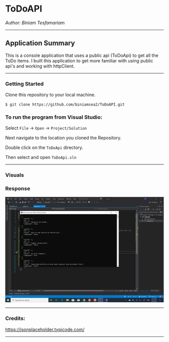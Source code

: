 # ToDoAPI

*Author: Biniam Tesfamariam*  

---

## Application Summary
This is a console application that uses a public api (ToDoApi) to get all the ToDo items. I built this application to get more familiar with using public api's and working with httpClient.  

---

### Getting Started
Clone this repository to your local machine.

```
$ git clone https://github.com/biniamsea2/ToDoAPI.git
```

### To run the program from Visual Studio:
Select ```File``` -> ```Open``` -> ```Project/Solution```

Next navigate to the location you cloned the Repository.

Double click on the ```ToDoApi``` directory.

Then select and open ```ToDoApi.sln```

---

### Visuals

### Response
![Image 1](https://github.com/biniamsea2/ToDoAPI/blob/master/Screenshot%20(107).png)

---

### Credits:
https://jsonplaceholder.typicode.com/

------------------------------
